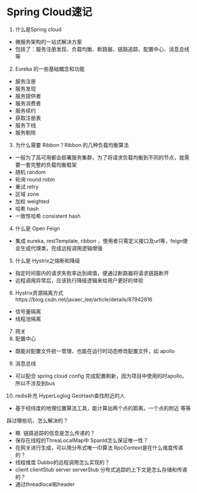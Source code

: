 # Spring Cloud速记
1. 什么是Spring cloud
- 微服务架构的一站式解决方案
- 包括了：服务注册发现、负载均衡、断路器、链路追踪、配置中心、消息总线 等
2. Eureka 的一些基础概念和功能
- 服务注册
- 服务发现
- 服务提供者
- 服务消费者
- 服务续约
- 获取注册表
- 服务下线
- 服务剔除
3. 为什么需要 Ribbon？Ribbon 的几种负载均衡算法
- 一般为了高可用都会部署服务集群，为了将请求负载均衡到不同的节点，就需要一套完整的负载均衡框架
- 随机 random
- 轮询 round robin
- 重试 retry
- 区域 zone
- 加权 weighted
- 哈希 hash
- 一致性哈希 consistent hash
4. 什么是 Open Feign
- 集成 eureka, restTemplate, ribbon ，使用者只需定义接口及url等，feign便会生成代理类，完成远程调用逻辑增强
5. 什么是 Hystrix之熔断和降级
- 指定时间窗内的请求失败率达到阈值，便通过断路器将请求链路断开
- 远程调用异常后，应该执行降级逻辑来给用户更好的体验
6. Hystrix资源隔离方式https://blog.csdn.net/javaer\_lee/article/details/87942816
- 信号量隔离
- 线程池隔离
7. 网关
8. 配置中心
- 既能对配置文件统一管理，也能在运行时动态修改配置文件，如 apollo
9. 消息总线
- 可以配合 spring cloud config 完成配置刷新，因为项目中使用的时apollo，所以不涉及到bus
10. redis补充 HyperLoglog GeoHash查找附近的人
- 基于经纬度的地理位置算法工具，能计算出两个点的距离，一个点的附近 等等

踩过哪些坑，怎么解决的？
- 略 
链路追踪的信息是怎么传递的？
- 保存在线程的ThreaLocalMap中
SpanId怎么保证唯一性？
- 在网关进行生成，可以用分布式唯一ID算法
RpcContext是在什么维度传递的？
- 线程维度
Dubbo的远程调用怎么实现的？
- client clientStub server serverStub
分布式追踪的上下文是怎么存储和传递的？
- 通过threadlocal和header
